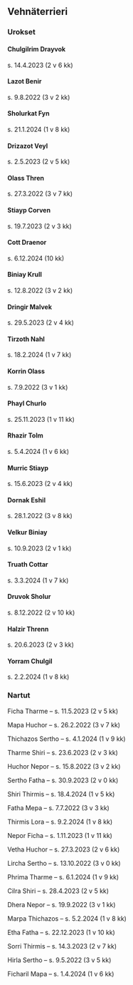 ## Vehnäterrieri

### Urokset

#### Chulgilrim Drayvok
s. 14.4.2023 (2 v 6 kk)

#### Lazot Benir
s. 9.8.2022 (3 v 2 kk)

#### Sholurkat Fyn
s. 21.1.2024 (1 v 8 kk)

#### Drizazot Veyl
s. 2.5.2023 (2 v 5 kk)

#### Olass Thren
s. 27.3.2022 (3 v 7 kk)

#### Stiayp Corven
s. 19.7.2023 (2 v 3 kk)

#### Cott Draenor
s. 6.12.2024 (10 kk)

#### Biniay Krull
s. 12.8.2022 (3 v 2 kk)

#### Dringir Malvek 
s. 29.5.2023 (2 v 4 kk)

#### Tirzoth Nahl
s. 18.2.2024 (1 v 7 kk)

#### Korrin Olass
s. 7.9.2022 (3 v 1 kk)

#### Phayl Churlo
s. 25.11.2023 (1 v 11 kk)

#### Rhazir Tolm
s. 5.4.2024 (1 v 6 kk)

#### Murric Stiayp
s. 15.6.2023 (2 v 4 kk)

#### Dornak Eshil
s. 28.1.2022 (3 v 8 kk)

#### Velkur Biniay
s. 10.9.2023 (2 v 1 kk)

#### Truath Cottar
s. 3.3.2024 (1 v 7 kk)

#### Druvok Sholur
s. 8.12.2022 (2 v 10 kk)

#### Halzir Threnn
s. 20.6.2023 (2 v 3 kk)

#### Yorram Chulgil
s. 2.2.2024 (1 v 8 kk)

### Nartut

Ficha Tharme – s. 11.5.2023 (2 v 5 kk)

Mapa Huchor – s. 26.2.2022 (3 v 7 kk)

Thichazos Sertho – s. 4.1.2024 (1 v 9 kk)

Tharme Shiri – s. 23.6.2023 (2 v 3 kk)

Huchor Nepor – s. 15.8.2022 (3 v 2 kk)

Sertho Fatha – s. 30.9.2023 (2 v 0 kk)

Shiri Thirmis – s. 18.4.2024 (1 v 5 kk)

Fatha Mepa – s. 7.7.2022 (3 v 3 kk)

Thirmis Lora – s. 9.2.2024 (1 v 8 kk)

Nepor Ficha – s. 1.11.2023 (1 v 11 kk)

Vetha Huchor – s. 27.3.2023 (2 v 6 kk)

Lircha Sertho – s. 13.10.2022 (3 v 0 kk)

Phrima Tharme – s. 6.1.2024 (1 v 9 kk)

Cilra Shiri – s. 28.4.2023 (2 v 5 kk)

Dhera Nepor – s. 19.9.2022 (3 v 1 kk)

Marpa Thichazos – s. 5.2.2024 (1 v 8 kk)

Etha Fatha – s. 22.12.2023 (1 v 10 kk)

Sorri Thirmis – s. 14.3.2023 (2 v 7 kk)

Hirla Sertho – s. 9.5.2022 (3 v 5 kk)

Ficharil Mapa – s. 1.4.2024 (1 v 6 kk)
